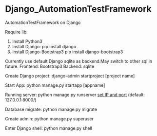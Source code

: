 # Django_AutomationTestFramework
AutomationTestFramework on Django

Require lib:
1. Install Python3
2. Install Django:
    pip install django
3. Install Django-Bootstrap3
    pip install django-bootstrap3

Currently use default Django sqlite as backend.May switch to other sql in future.
Frontend:
    Bootstrap3
Backend:
    sqlite

Create Django project:
    django-admin startproject [project name]

Start App:
    python manage.py startapp [appname]

Running server:
    python manage.py runserver [set IP and port](optional) (default: 127.0.0.1:8000/)

Database migrate:
    python manage.py migrate

Create admin:
    python manage.py superuser

Enter Django shell:
    python manage.py shell